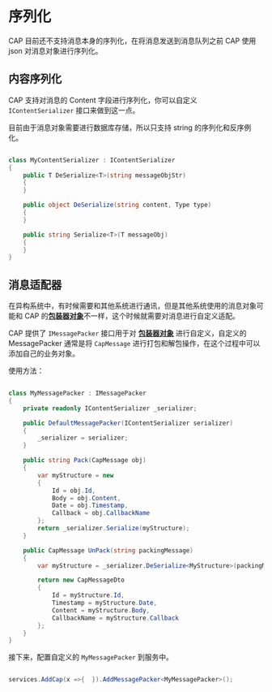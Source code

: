 # 序列化

CAP 目前还不支持消息本身的序列化，在将消息发送到消息队列之前 CAP 使用 json 对消息对象进行序列化。

## 内容序列化

CAP 支持对消息的 Content 字段进行序列化，你可以自定义 `IContentSerializer` 接口来做到这一点。

目前由于消息对象需要进行数据库存储，所以只支持 string 的序列化和反序例化。

```csharp

class MyContentSerializer : IContentSerializer 
{
    public T DeSerialize<T>(string messageObjStr)
    {
    }

    public object DeSerialize(string content, Type type)
    {
    }

    public string Serialize<T>(T messageObj)
    {
    }
}
```

## 消息适配器

在异构系统中，有时候需要和其他系统进行通讯，但是其他系统使用的消息对象可能和 CAP 的[**包装器对象**](../persistent/general.md#_7)不一样，这个时候就需要对消息进行自定义适配。

CAP 提供了 `IMessagePacker` 接口用于对 [**包装器对象**](../persistent/general.md#_7) 进行自定义，自定义的 MessagePacker 通常是将 `CapMessage` 进行打包和解包操作，在这个过程中可以添加自己的业务对象。

使用方法：

```csharp

class MyMessagePacker : IMessagePacker
{
    private readonly IContentSerializer _serializer;

    public DefaultMessagePacker(IContentSerializer serializer)
    {
        _serializer = serializer;
    }

    public string Pack(CapMessage obj)
    {
        var myStructure = new
        {
            Id = obj.Id,
            Body = obj.Content,
            Date = obj.Timestamp,
            Callback = obj.CallbackName
        };
        return _serializer.Serialize(myStructure);
    }

    public CapMessage UnPack(string packingMessage)
    {
        var myStructure = _serializer.DeSerialize<MyStructure>(packingMessage);

        return new CapMessageDto
        {
            Id = myStructure.Id,
            Timestamp = myStructure.Date,
            Content = myStructure.Body,
            CallbackName = myStructure.Callback
        };
    }
}
```

接下来，配置自定义的 `MyMessagePacker` 到服务中。

```csharp

services.AddCap(x =>{  }).AddMessagePacker<MyMessagePacker>();

```
